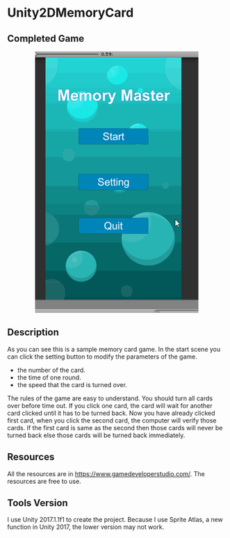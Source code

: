 
# Unity2DMemoryCard
## Completed Game

<div align="center">
<img src="https://raw.githubusercontent.com/MangoWAY/Unity2DMemoryCard/master/memory.gif">
</div>

## Description
As you can see this is a sample memory card game.
In the start scene you can click the setting button to modify the parameters of the game.
- the number of the card.
- the time of one round.
- the speed that the card is turned over.

The rules of the game are easy to understand. You should turn all cards over before time out. 
If you click one card, the card will wait for another card clicked until it has to be turned back. 
Now you have already clicked first card, when you click the second card, the computer will verify those cards. 
If the first card is same as the second then those cards will never be turned back else those cards will be turned
back immediately. 

## Resources
All the resources are in https://www.gamedeveloperstudio.com/. The resources are free to use. 

## Tools Version
I use Unity 2017.1.1f1 to create the project. Because I use Sprite Atlas, a new function in Unity 2017, the lower version may not work.
